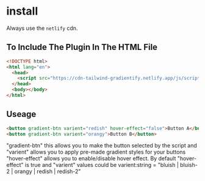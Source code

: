 # install

Always use the `netlify` cdn.

## To Include The Plugin In The HTML File

```html
<!DOCTYPE html>
<html lang="en">
  <head>
    <script src="https://cdn-tailwind-gradientify.netlify.app/js/script.js"></script>
  </head>
  <body></body>
</html>
```

## Useage

```html
<button gradient-btn varient="redish" hover-effect="false">Button A</button>
<button gradient-btn varient="orangy">Button B</button>
```

"gradient-btn" this allows you to make the button selected by the script and "varient" allows you to apply pre-made gradient styles for your buttons "hover-effect" allows you to enable/disable hover effect. By default "hover-effect" is true and "varient" values could be varient:string = "bluish | bluish-2 | orangy | redish | redish-2"
